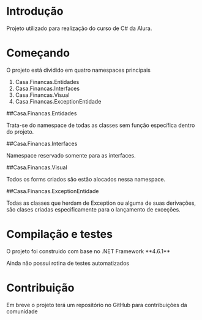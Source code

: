 # Introdução
Projeto utilizado para realização do curso de C# da Alura.

# Começando
O projeto está dividido em quatro namespaces principais
1.	Casa.Financas.Entidades
2.	Casa.Financas.Interfaces
3.	Casa.Financas.Visual
4.	Casa.Financas.ExceptionEntidade

##Casa.Financas.Entidades
<p>Trata-se do namespace de todas as classes sem função específica dentro do projeto.</p>

##Casa.Financas.Interfaces
<P>Namespace reservado somente para as interfaces.</p>

##Casa.Financas.Visual
<p>Todos os forms criados são estão alocados nessa namespace.</p>

##Casa.Financas.ExceptionEntidade
<p>Todas as classes que herdam de Exception ou alguma de suas derivações, são clases criadas especificamente para o lançamento
de exceções.</p>

# Compilação e testes
<p>O projeto foi construido com base no .NET Framework **4.6.1**</p>
<p>Ainda não possui rotina de testes automatizados</p>

# Contribuição 
<p>Em breve o projeto terá um repositório no GitHub para contribuições da comunidade</p>

